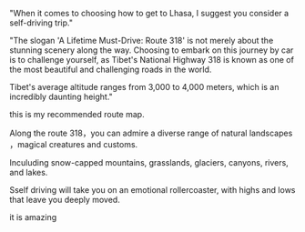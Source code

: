 
"When it comes to choosing how to get to Lhasa, I suggest you consider a self-driving trip."

"The slogan 'A Lifetime Must-Drive: Route 318' is not merely about the stunning scenery along the way. Choosing to embark on this journey by car is to challenge yourself, as Tibet's National Highway 318 is known as one of the most beautiful and challenging roads in the world.

Tibet's average altitude ranges from 3,000 to 4,000 meters, which is an incredibly daunting height."

this is my recommended route map.

Along the route 318，you  can admire a diverse range of natural landscapes ，magical creatures and customs.

 Inculuding snow-capped mountains, grasslands, glaciers, canyons, rivers, and lakes.

Sself driving will take you on an emotional rollercoaster, with highs and lows that leave you deeply moved.

it is amazing

